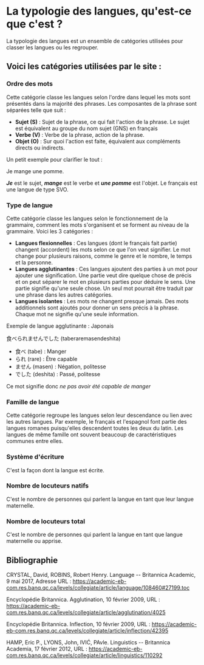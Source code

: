 # La typologie des langues, qu'est-ce que c'est ?

La typologie des langues est un ensemble de catégories utilisées pour classer les langues ou les regrouper.

## Voici les catégories utilisées par le site :

### Ordre des mots

Cette catégorie classe les langues selon l'ordre dans lequel les mots sont présentés dans la majorité des phrases. Les composantes de la phrase sont séparées telle que suit :

- **Sujet (S)** : Sujet de la phrase, ce qui fait l'action de la phrase. Le sujet est équivalent au groupe du nom sujet (GNS) en français
- **Verbe (V)** : Verbe de la phrase, action de la phrase. 
- **Objet (O)** : Sur quoi l'action est faite, équivalent aux compléments directs ou indirects.

Un petit exemple pour clarifier le tout :

Je mange une pomme.

***Je*** est le sujet, ***mange*** est le verbe et ***une pomme*** est l'objet. Le français est une langue de type SVO.

### Type de langue

Cette catégorie classe les langues selon le fonctionnement de la grammaire, comment les mots s'organisent et se forment au niveau de la grammaire. Voici les 3 catégories :

- **Langues flexionnelles** : Ces langues (dont le français fait partie) changent (accordent) les mots selon ce que l'on veut signifier. Le mot change pour plusieurs raisons, comme le genre et le nombre, le temps et la personne.
- **Langues agglutinantes** : Ces langues ajoutent des parties à un mot pour ajouter une signification. Une partie veut dire quelque chose de précis et on peut séparer le mot en plusieurs parties pour déduire le sens. Une partie signifie qu'une seule chose. Un seul mot pourrait être traduit par une phrase dans les autres catégories.
- **Langues isolantes** : Les mots ne changent presque jamais. Des mots additionnels sont ajoutés pour donner un sens précis à la phrase. Chaque mot ne signifie qu'une seule information.

Exemple de langue agglutinante : Japonais 

食べられませんでした (taberaremasendeshita)

- 食べ (tabe) : Manger
- られ (rare) : Être capable
- ません (masen) : Négation, politesse
- でした (deshita) : Passé, politesse

Ce mot signifie donc *ne pas avoir été capable de manger*

### Famille de langue

Cette catégorie regroupe les langues selon leur descendance ou lien avec les autres langues. Par exemple, le français et l'espagnol font partie des langues romanes puisqu'elles descendent toutes les deux du latin. Les langues de même famille ont souvent beaucoup de caractéristiques communes entre elles.

### Système d'écriture

C'est la façon dont la langue est écrite.

### Nombre de locuteurs natifs

C'est le nombre de personnes qui parlent la langue en tant que leur langue maternelle.

### Nombre de locuteurs total

C'est le nombre de personnes qui parlent la langue en tant que langue maternelle ou apprise.

## Bibliographie

CRYSTAL, David, ROBINS, Robert Henry. Language -- Britannica Academic, 9 mai 2017, Adresse URL : https://academic-eb-com.res.banq.qc.ca/levels/collegiate/article/language/108460#27199.toc

Encyclopédie Britannica. Agglutination, 10 février 2009, URL : https://academic-eb-com.res.banq.qc.ca/levels/collegiate/article/agglutination/4025

Encyclopédie Britannica. Inflection, 10 février 2009, URL : https://academic-eb-com.res.banq.qc.ca/levels/collegiate/article/inflection/42395

HAMP, Eric P., LYONS, John, IVIĆ, PAvle. Linguistics -- Britannica Academia, 17 février 2012, URL : https://academic-eb-com.res.banq.qc.ca/levels/collegiate/article/linguistics/110292
